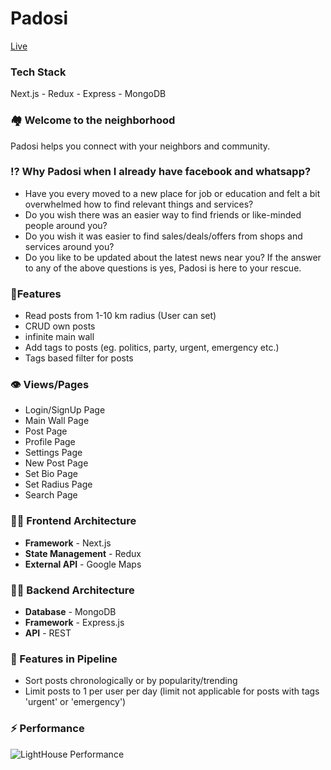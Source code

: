 # Padosi

[Live](http://padosi-frontend.vercel.app/)

### Tech Stack
Next.js - Redux - Express - MongoDB

### 🏘 Welcome to the neighborhood

Padosi helps you connect with your neighbors and community.

### ⁉ Why Padosi when I already have facebook and whatsapp?
- Have you every moved to a new place for job or education and felt a bit overwhelmed how to find relevant things and services?
- Do you wish there was an easier way to find friends or like-minded people around you?
- Do you wish it was easier to find sales/deals/offers from shops and services around you?
- Do you like to be updated about the latest news near you?
If the answer to any of the above questions is yes, Padosi is here to your rescue.

### 🌟Features
- Read posts from 1-10 km radius (User can set)
- CRUD own posts
- infinite main wall
- Add tags to posts (eg. politics, party, urgent, emergency etc.)
- Tags based filter for posts

### 👁 Views/Pages
- Login/SignUp Page
- Main Wall Page
- Post Page
- Profile Page
- Settings Page
- New Post Page
- Set Bio Page
- Set Radius Page
- Search Page

### 👨‍💻 Frontend Architecture
- **Framework** - Next.js
- **State Management** - Redux
- **External API** - Google Maps

### 👨‍💻 Backend Architecture
- **Database** - MongoDB
- **Framework** - Express.js
- **API** - REST

### 🚀 Features in Pipeline
- Sort posts chronologically or by popularity/trending
- Limit posts to 1 per user per day (limit not applicable for posts with tags 'urgent' or 'emergency')

### ⚡ Performance
![LightHouse Performance](https://user-images.githubusercontent.com/85797189/126058155-65f306db-7595-40da-aa2c-0bc7400f6bc2.jpg)
